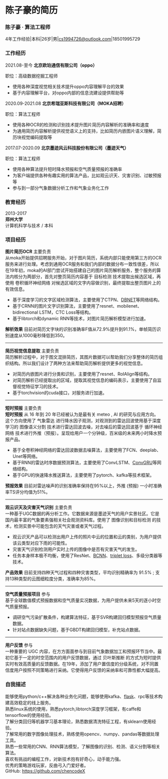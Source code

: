 # 陈子豪的简历

### 陈子豪 · 算法工程师  

4年工作经验|本科|26岁|男|[cs1994726@outlook.com](mailto:cs1994726@outlook.com)|18501995729  

### 工作经历

2021.08-至今
**北京欧珀通信有限公司（oppo）**

职位：高级数据挖掘工程师

- 使用各种深度视觉相关技术提升oppo内容理解平台的效果
- 基于内容理解平台，对oppo内部的信息流建设提供帮助等

2020.09-2021.08
**北京希瑞亚斯科技有限公司（MOKA招聘）**

职位：算法工程师

* 使用各种OCR的检测和识别技术提升图片简历内容解析的准确率和速度
* 为通用简历内容解析提供视觉语义上的支持，比如简历内嵌图片语义理解，简历块视觉编码提取等

2017.07-2020.09 
**北京墨迹风云科技股份有限公司（墨迹天气）**

职位：算法工程师

- 使用各种算法提升短时降水预报和空气质量预报的准确率
- 为客户端提供各种有趣实用的算法产品，比如观云识天、灾害识别、过敏预报等
- 参与到一部分气象数据分析工作和气象业务化工作

### 教育经历

2013-2017  
**郑州大学**  
计算机科学与技术 / 本科

### 项目经历

**图片简历OCR** 主要负责  
从moka开始提供招聘服务开始，对于图片简历，系统内部只能使用第三方的OCR服务来进行处理。考虑到通用OCR服务和我们内部的数据分布一致性很差，所以在19年初，moka的AI部门尝试开始搭建自己的图片简历解析服务，整个服务的算法内核分为两部分，首先对整页简历内容基于 目标检测 技术提取出候选区域，再使用 卷积循环神经网络 对候选区域的文字内容做识别，最终提取出整页图片上的有效信息。

- 基于深度学习的文字区域检测算法，主要使用了CTPN、[DBNET](https://github.com/chencodeX/DB)等网络结构。
- 基于CRNN的图片文字识别算法，主要使用了resnet、mobilenet、bidirectional LSTM，CTC Loss等结构。
- 基于libtorch和dynamic RNN等技术，对图片简历解析模型进行加速。

**解析效果** 目前对简历文字块的识别准确率F值从72.9%提升到91.1%，单帧简历识别速度从1000毫秒降低到350。

------

**简历视觉信息提取** 主要负责  
简历解析过程中，对于图文混排简历，其图片数据可以帮助我们分享整体的简历组织结构。所以我们设计了两种方法来帮助简历解析提供更多的视觉信息。

- 对简历内嵌图片进行分类和识别，主要使用了resnet、RoIAlign等结构。
- 对简历解析已经提取出的区域，提取其视觉信息的编码表示，主要使用了自监督视觉特征学习的技术。
- 基于torchvision的cuda接口，对服务进行加速。

------

**短时预报** 主要负责  
**短时预报** 从 16 年到 20 年已经被认为是最有关 meteo , AI 的研究与应用方向。这个方向使用了 气象雷达 进行降水因子观测，对观测到的雷达回波使用基于深度学习的 图像语义分割 技术进行雷达回波去噪，对去噪后的雷达回波基于 循环神经网络 技术进行外推（预报）。呈现给用户一个分钟级，百米级的未来两小时降水预报产品。

- 基于全卷积神经网络的雷达回波数据去噪算法，主要使用了FCN、deeplab、Unet等网络。
- 基于RNN的雷达时序数据预测算法，主要使用了ConvLSTM、[ConvGRU](https://github.com/chencodeX/RNN_Pytorch)等网络结构。
- 基于GPU的快速降水推送算法，主要使用了pytorch、kafka等技术框架。

**预报效果** 目前对雷达噪声的识别准确率保持在95%以上，外推 (预报) 一小时准确率TS评分均值为51%。

------

**观云识天及灾害天气识别** 主要负责   
一种基于UGC数据的再分析工作。它数据来源是墨迹天气的用户实景社区。它是国内最丰富的气象要素强相关社会观测资料库。使用了 图像识别和目标检测 的技术，检测实景中可能包含的天气灾害或者天气过程。

- 观云识天产品可以检测出用户上传的照片中云的位置和云的类别，为用户提供该云类型对应下雨的可能性。
- 灾害天气识别检测用户实时上传的图像中是否有灾害天气的发生。
- 任务本身样本极不均衡，使用了ResNet、[BCNN](https://github.com/chencodeX/Bilinear_CNN_dog_classifi)、[triplet loss](https://github.com/chencodeX/triplet-loss-pytorch)、多级分类器等技术。

**产品效果** 目前支持四种天气过程和四种灾害类型，平均识别精确率为 91.5% ; 支持13种类型的云图细粒度分类，准确率为85%。

------

**空气质量预报项目** 参与  
基于全球数值模式预报数据和空气质量实况数据，为用户提供未来5天的逐小时空气质量预报。

- 调研空气污染扩散条件，构建算法特征，基于SVR构建回归模型预报空气质量数据。
- 针对站点数据缺失问题，基于GBDT构建回归模型，补充站点数据。

------

**用户反馈** 参与  
一种重要的 UGC 内容，在方方面面参与到目前气象数据加工和预报环节当中。最初它基于一定的时空范围内的用户反馈数据，通过 贝叶斯推断 的方式为短时提供实时有效高质量的反馈数据。在19年，添加了用户置信度的分级系统，对不同置信度用户按照不同策略进行采纳。它使得用户反馈的采纳率和可靠性都大幅提高。

### 自我描述

能够使用python/c++解决各种业务化问题，能够使用kafka、[flask](https://github.com/chencodeX/XianYun)、rpc等技术构建高效稳定的线上服务。  
熟悉linux系统的使用，熟悉pytorch,libtorch深度学习框架，有caffe和tensorflow的使用经验。  
了解分类回归等机器学习基本理论，熟悉数据清洗特征工程，有sklearn使用经验。  
了解常用的数字图像处理技术，熟练使用opencv、numpy、pandas等数据处理工具。  
熟悉一些常用的CNN、RNN算法模型，了解图像的识别、检测、语义分割等相关算法。  
喜欢有挑战的编程工作，对新技术抱有好奇心，动手能力强。  
优秀的策略游戏玩家，反曲弓入门爱好者。  
GitHub: <https://github.com/chencodeX> 